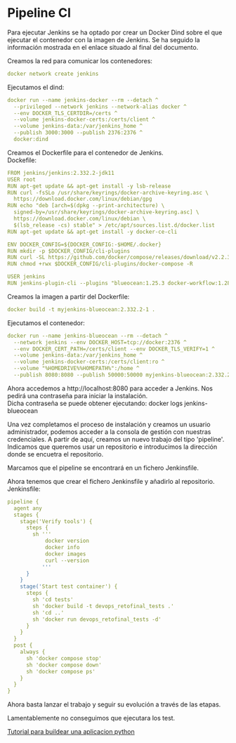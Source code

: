 # Pipeline CI

Para ejecutar Jenkins se ha optado por crear un Docker Dind sobre el que ejecutar el contenedor con la imagen de Jenkins.
Se ha seguido la información mostrada en el enlace situado al final del documento.

Creamos la red para comunicar los contenedores:
```yaml
docker network create jenkins
```
Ejecutamos el dind:
```yaml
docker run --name jenkins-docker --rm --detach ^
  --privileged --network jenkins --network-alias docker ^
  --env DOCKER_TLS_CERTDIR=/certs ^
  --volume jenkins-docker-certs:/certs/client ^
  --volume jenkins-data:/var/jenkins_home ^
  --publish 3000:3000 --publish 2376:2376 ^
  docker:dind
```
Creamos el Dockerfile para el contenedor de Jenkins.\
Dockefile:
```yaml
FROM jenkins/jenkins:2.332.2-jdk11
USER root
RUN apt-get update && apt-get install -y lsb-release
RUN curl -fsSLo /usr/share/keyrings/docker-archive-keyring.asc \
  https://download.docker.com/linux/debian/gpg
RUN echo "deb [arch=$(dpkg --print-architecture) \
  signed-by=/usr/share/keyrings/docker-archive-keyring.asc] \
  https://download.docker.com/linux/debian \
  $(lsb_release -cs) stable" > /etc/apt/sources.list.d/docker.list
RUN apt-get update && apt-get install -y docker-ce-cli

ENV DOCKER_CONFIG=${DOCKER_CONFIG:-$HOME/.docker}
RUN mkdir -p $DOCKER_CONFIG/cli-plugins
RUN curl -SL https://github.com/docker/compose/releases/download/v2.2.3/docker-compose-linux-x86_64 -o $DOCKER_CONFIG/cli-plugins/docker-compose
RUN chmod +rwx $DOCKER_CONFIG/cli-plugins/docker-compose -R

USER jenkins
RUN jenkins-plugin-cli --plugins "blueocean:1.25.3 docker-workflow:1.28"
```
Creamos la imagen a partir del Dockerfile:
```yaml
docker build -t myjenkins-blueocean:2.332.2-1 .
```
Ejecutamos el contenedor:
```yaml
docker run --name jenkins-blueocean --rm --detach ^
  --network jenkins --env DOCKER_HOST=tcp://docker:2376 ^
  --env DOCKER_CERT_PATH=/certs/client --env DOCKER_TLS_VERIFY=1 ^
  --volume jenkins-data:/var/jenkins_home ^
  --volume jenkins-docker-certs:/certs/client:ro ^
  --volume "%HOMEDRIVE%%HOMEPATH%":/home ^
  --publish 8080:8080 --publish 50000:50000 myjenkins-blueocean:2.332.2-1
```
Ahora accedemos a http://localhost:8080 para acceder a Jenkins. Nos pedirá una contraseña para iniciar la instalación.\
Dicha contraseña se puede obtener ejecutando: docker logs jenkins-blueocean

Una vez completamos el proceso de instalación y creamos un usuario administrador, podemos acceder a la consola de gestión con nuestras credenciales.
A partir de aquí, creamos un nuevo trabajo del tipo 'pipeline'.
Indicamos que queremos usar un repositorio e introducimos la dirección donde se encuetra el repositorio.

Marcamos que el pipeline se encontrará en un fichero Jenkinsfile.

Ahora tenemos que crear el fichero Jenkinsfile y añadirlo al repositorio.
Jenkinsfile:
```yaml
pipeline {
  agent any
  stages {
    stage('Verify tools') {
      steps {
        sh '''
            docker version
            docker info
            docker images
            curl --version
           '''
      }
    }
    stage('Start test container') {
      steps {
        sh 'cd tests'
        sh 'docker build -t devops_retofinal_tests .'
        sh 'cd ..'
        sh 'docker run devops_retofinal_tests -d'
      }
	}
  }
  post {
    always {
      sh 'docker compose stop'
      sh 'docker compose down'
      sh 'docker compose ps'
    }
  }
}
```
Ahora basta lanzar el trabajo y seguir su evolución a través de las etapas.

Lamentablemente no conseguimos que ejecutara los test.


[Tutorial para buildear una aplicacion python](https://www.jenkins.io/doc/tutorials/build-a-python-app-with-pyinstaller/#on-windows)
